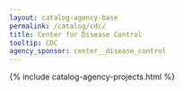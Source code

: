 ```yaml
---
layout: catalog-agency-base
permalink: /catalog/cdc/
title: Center for Disease Control
tooltip: CDC
agency_sponsor: center__disease_control
---
```


{% include catalog-agency-projects.html %}